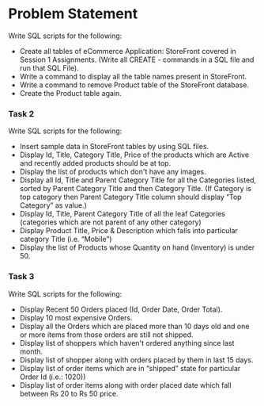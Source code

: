 # Problem Statement

Write SQL scripts for the following:
- Create all tables of eCommerce Application: StoreFront covered in Session 1 Assignments. (Write all CREATE - commands in a SQL file and run that SQL File).
- Write a command to display all the table names present in StoreFront.
- Write a command to remove Product table of the StoreFront database.
- Create the Product table again.

### Task 2
Write SQL scripts for the following:
- Insert sample data in StoreFront tables by using SQL files.
- Display Id, Title, Category Title, Price of the products which are Active and recently added products should be at top.
- Display the list of products which don't have any images.
- Display all Id, Title and Parent Category Title for all the Categories listed, sorted by Parent Category Title and then Category Title. (If Category is top category then Parent Category Title column should display “Top Category” as value.)
- Display Id, Title, Parent Category Title of all the leaf Categories (categories which are not parent of any other category)
- Display Product Title, Price & Description which falls into particular category Title (i.e. “Mobile”)
- Display the list of Products whose Quantity on hand (Inventory) is under 50.

### Task 3
Write SQL scripts for the following:
- Display Recent 50 Orders placed (Id, Order Date, Order Total).
- Display 10 most expensive Orders.
- Display all the Orders which are placed more than 10 days old and one or more items from those orders are still not shipped.
- Display list of shoppers which haven't ordered anything since last month.
- Display list of shopper along with orders placed by them in last 15 days. 
- Display list of order items which are in “shipped” state for particular Order Id (i.e.: 1020))
- Display list of order items along with order placed date which fall between Rs 20 to Rs 50 price.

